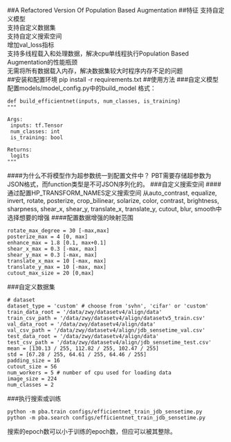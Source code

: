 ##A Refactored Version Of Population Based Augmentation
##特征
支持自定义模型  
支持自定义数据集  
支持自定义搜索空间  
增加val_loss指标  
支持多线程载入和处理数据，解决cpu单线程执行Population Based Augmentation的性能瓶颈  
无需将所有数据载入内存，解决数据集较大时程序内存不足的问题  
##安装和配置环境
pip install -r requirements.txt
##使用方法
###自定义模型
配置models/model_config.py中的build_model
格式：
```
def build_efficientnet(inputs, num_classes, is_training)
"""

Args:
 inputs: tf.Tensor
 num_classes: int
 is_training: bool

Returns:
 logits 
"""
```
####为什么不将模型作为超参数统一到配置文件中？
PBT需要存储超参数为JSON格式，而function类型是不可JSON序列化的。
###自定义搜索空间
####通过配置HP_TRANSFORM_NAMES定义搜索空间
从auto_contrast, equalize, invert, rotate, posterize, crop_bilinear, solarize, color, contrast, brightness, sharpness, shear_x, shear_y, translate_x, translate_y, cutout, blur, smooth中选择想要的增强
####配置数据增强的映射范围
```
rotate_max_degree = 30 [-max,max]
posterize_max = 4 [0, max]
enhance_max = 1.8 [0.1, max+0.1]
shear_x_max = 0.3 [-max, max]
shear_y_max = 0.3 [-max, max]
translate_x_max = 10 [-max, max]
translate_y_max = 10 [-max, max]
cutout_max_size = 20 [0,max]
```
###自定义数据集
```
# dataset
dataset_type = 'custom' # choose from 'svhn', 'cifar' or 'custom'
train_data_root = '/data/zwy/datasetv4/align/data'
train_csv_path = '/data/zwy/datasetv4/align/datasetv5_train.csv'
val_data_root = '/data/zwy/datasetv4/align/data'
val_csv_path = '/data/zwy/datasetv4/align/jdb_sensetime_val.csv'
test_data_root = '/data/zwy/datasetv4/align/data'
test_csv_path = '/data/zwy/datasetv4/align/jdb_sensetime_test.csv'
mean = [130.13 / 255, 112.82 / 255, 102.47 / 255]
std = [67.28 / 255, 64.61 / 255, 64.46 / 255]
padding_size = 16
cutout_size = 56
num_workers = 5 # number of cpu used for loading data
image_size = 224
num_classes = 2
```
###执行搜索或训练
```
python -m pba.train configs/efficientnet_train_jdb_sensetime.py
python -m pba.search configs/efficientnet_train_jdb_sensetime.py
```
搜索的epoch数可以小于训练的epoch数，但应可以被其整除。



